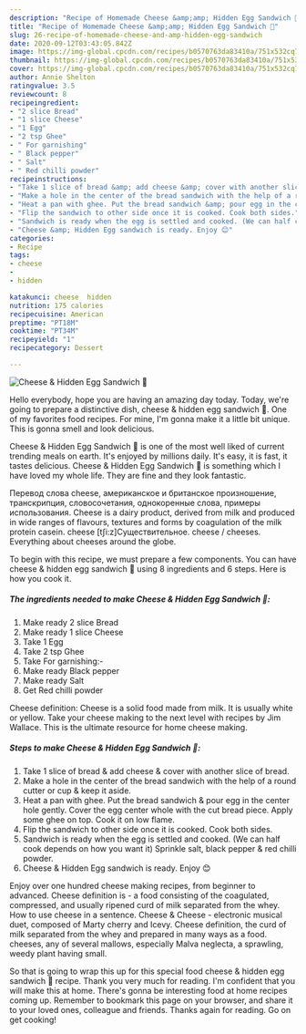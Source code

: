 ```yaml
---
description: "Recipe of Homemade Cheese &amp;amp; Hidden Egg Sandwich 🥪"
title: "Recipe of Homemade Cheese &amp;amp; Hidden Egg Sandwich 🥪"
slug: 26-recipe-of-homemade-cheese-and-amp-hidden-egg-sandwich
date: 2020-09-12T03:43:05.842Z
image: https://img-global.cpcdn.com/recipes/b0570763da83410a/751x532cq70/cheese-hidden-egg-sandwich-🥪-recipe-main-photo.jpg
thumbnail: https://img-global.cpcdn.com/recipes/b0570763da83410a/751x532cq70/cheese-hidden-egg-sandwich-🥪-recipe-main-photo.jpg
cover: https://img-global.cpcdn.com/recipes/b0570763da83410a/751x532cq70/cheese-hidden-egg-sandwich-🥪-recipe-main-photo.jpg
author: Annie Shelton
ratingvalue: 3.5
reviewcount: 8
recipeingredient:
- "2 slice Bread"
- "1 slice Cheese"
- "1 Egg"
- "2 tsp Ghee"
- " For garnishing"
- " Black pepper"
- " Salt"
- " Red chilli powder"
recipeinstructions:
- "Take 1 slice of bread &amp; add cheese &amp; cover with another slice of bread."
- "Make a hole in the center of the bread sandwich with the help of a round cutter or cup &amp; keep it aside."
- "Heat a pan with ghee. Put the bread sandwich &amp; pour egg in the center hole gently. Cover the egg center whole with the cut bread piece. Apply some ghee on top. Cook it on low flame."
- "Flip the sandwich to other side once it is cooked. Cook both sides."
- "Sandwich is ready when the egg is settled and cooked. (We can half cook depends on how you want it) Sprinkle salt, black pepper &amp; red chilli powder."
- "Cheese &amp; Hidden Egg sandwich is ready. Enjoy 😊"
categories:
- Recipe
tags:
- cheese
- 
- hidden

katakunci: cheese  hidden 
nutrition: 175 calories
recipecuisine: American
preptime: "PT18M"
cooktime: "PT34M"
recipeyield: "1"
recipecategory: Dessert

---
```



![Cheese &amp; Hidden Egg Sandwich 🥪](https://img-global.cpcdn.com/recipes/b0570763da83410a/751x532cq70/cheese-hidden-egg-sandwich-🥪-recipe-main-photo.jpg)

Hello everybody, hope you are having an amazing day today. Today, we're going to prepare a distinctive dish, cheese &amp; hidden egg sandwich 🥪. One of my favorites food recipes. For mine, I'm gonna make it a little bit unique. This is gonna smell and look delicious.

Cheese &amp; Hidden Egg Sandwich 🥪 is one of the most well liked of current trending meals on earth. It's enjoyed by millions daily. It's easy, it is fast, it tastes delicious. Cheese &amp; Hidden Egg Sandwich 🥪 is something which I have loved my whole life. They are fine and they look fantastic.

Перевод слова cheese, американское и британское произношение, транскрипция, словосочетания, однокоренные слова, примеры использования. Cheese is a dairy product, derived from milk and produced in wide ranges of flavours, textures and forms by coagulation of the milk protein casein. cheese [tʃi:z]Существительное. cheese / cheeses. Everything about cheeses around the globe.


To begin with this recipe, we must prepare a few components. You can have cheese &amp; hidden egg sandwich 🥪 using 8 ingredients and 6 steps. Here is how you cook it.

<!--inarticleads1-->

##### The ingredients needed to make Cheese &amp; Hidden Egg Sandwich 🥪:

1. Make ready 2 slice Bread
1. Make ready 1 slice Cheese
1. Take 1 Egg
1. Take 2 tsp Ghee
1. Take  For garnishing:-
1. Make ready  Black pepper
1. Make ready  Salt
1. Get  Red chilli powder


Cheese definition: Cheese is a solid food made from milk. It is usually white or yellow. Take your cheese making to the next level with recipes by Jim Wallace. This is the ultimate resource for home cheese making. 

<!--inarticleads2-->

##### Steps to make Cheese &amp; Hidden Egg Sandwich 🥪:

1. Take 1 slice of bread &amp; add cheese &amp; cover with another slice of bread.
1. Make a hole in the center of the bread sandwich with the help of a round cutter or cup &amp; keep it aside.
1. Heat a pan with ghee. Put the bread sandwich &amp; pour egg in the center hole gently. Cover the egg center whole with the cut bread piece. Apply some ghee on top. Cook it on low flame.
1. Flip the sandwich to other side once it is cooked. Cook both sides.
1. Sandwich is ready when the egg is settled and cooked. (We can half cook depends on how you want it) Sprinkle salt, black pepper &amp; red chilli powder.
1. Cheese &amp; Hidden Egg sandwich is ready. Enjoy 😊


Enjoy over one hundred cheese making recipes, from beginner to advanced. Cheese definition is - a food consisting of the coagulated, compressed, and usually ripened curd of milk separated from the whey. How to use cheese in a sentence. Cheese &amp; Cheese - electronic musical duet, composed of Marty cherry and Icevy. Cheese definition, the curd of milk separated from the whey and prepared in many ways as a food. cheeses, any of several mallows, especially Malva neglecta, a sprawling, weedy plant having small. 

So that is going to wrap this up for this special food cheese &amp; hidden egg sandwich 🥪 recipe. Thank you very much for reading. I'm confident that you will make this at home. There's gonna be interesting food at home recipes coming up. Remember to bookmark this page on your browser, and share it to your loved ones, colleague and friends. Thanks again for reading. Go on get cooking!
